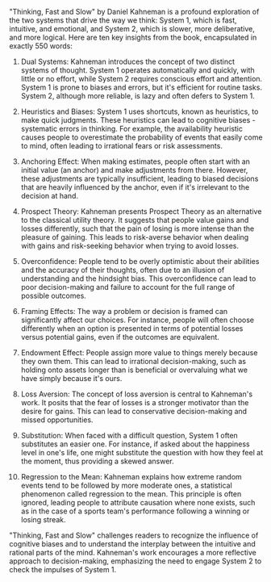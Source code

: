 "Thinking, Fast and Slow" by Daniel Kahneman is a profound exploration of the two systems that drive the way we think: System 1, which is fast, intuitive, and emotional, and System 2, which is slower, more deliberative, and more logical. Here are ten key insights from the book, encapsulated in exactly 550 words:

1. Dual Systems: Kahneman introduces the concept of two distinct systems of thought. System 1 operates automatically and quickly, with little or no effort, while System 2 requires conscious effort and attention. System 1 is prone to biases and errors, but it's efficient for routine tasks. System 2, although more reliable, is lazy and often defers to System 1.

2. Heuristics and Biases: System 1 uses shortcuts, known as heuristics, to make quick judgments. These heuristics can lead to cognitive biases - systematic errors in thinking. For example, the availability heuristic causes people to overestimate the probability of events that easily come to mind, often leading to irrational fears or risk assessments.

3. Anchoring Effect: When making estimates, people often start with an initial value (an anchor) and make adjustments from there. However, these adjustments are typically insufficient, leading to biased decisions that are heavily influenced by the anchor, even if it's irrelevant to the decision at hand.

4. Prospect Theory: Kahneman presents Prospect Theory as an alternative to the classical utility theory. It suggests that people value gains and losses differently, such that the pain of losing is more intense than the pleasure of gaining. This leads to risk-averse behavior when dealing with gains and risk-seeking behavior when trying to avoid losses.

5. Overconfidence: People tend to be overly optimistic about their abilities and the accuracy of their thoughts, often due to an illusion of understanding and the hindsight bias. This overconfidence can lead to poor decision-making and failure to account for the full range of possible outcomes.

6. Framing Effects: The way a problem or decision is framed can significantly affect our choices. For instance, people will often choose differently when an option is presented in terms of potential losses versus potential gains, even if the outcomes are equivalent.

7. Endowment Effect: People assign more value to things merely because they own them. This can lead to irrational decision-making, such as holding onto assets longer than is beneficial or overvaluing what we have simply because it's ours.

8. Loss Aversion: The concept of loss aversion is central to Kahneman's work. It posits that the fear of losses is a stronger motivator than the desire for gains. This can lead to conservative decision-making and missed opportunities.

9. Substitution: When faced with a difficult question, System 1 often substitutes an easier one. For instance, if asked about the happiness level in one's life, one might substitute the question with how they feel at the moment, thus providing a skewed answer.

10. Regression to the Mean: Kahneman explains how extreme random events tend to be followed by more moderate ones, a statistical phenomenon called regression to the mean. This principle is often ignored, leading people to attribute causation where none exists, such as in the case of a sports team's performance following a winning or losing streak.

"Thinking, Fast and Slow" challenges readers to recognize the influence of cognitive biases and to understand the interplay between the intuitive and rational parts of the mind. Kahneman's work encourages a more reflective approach to decision-making, emphasizing the need to engage System 2 to check the impulses of System 1.